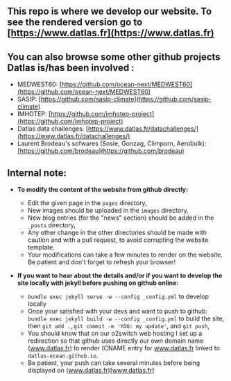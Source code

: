 ## This repo is where we develop our website. To see the rendered version go to  [https://www.datlas.fr](https://www.datlas.fr) 

## You can also browse some other github projects Datlas is/has been involved :
   * MEDWEST60: [https://github.com/ocean-next/MEDWEST60](https://github.com/ocean-next/MEDWEST60)
   * SASIP: [https://github.com/sasip-climate](https://github.com/sasip-climate)
   * IMHOTEP: [https://github.com/imhotep-project](https://github.com/imhotep-project)
   * Datlas data challenges: [https://www.datlas.fr/datachallenges/](https://www.datlas.fr/datachallenges/)
   * Laurent Brodeau's sofwares (Sosie, Gonzag, Climporn, Aerobulk): [https://github.com/brodeau](https://github.com/brodeau)

## Internal note:
* __To modify the content of the website from github directly:__
    * Edit the given page in the `pages` directory,
    * New images should be uploaded in the  `images` directory,
    * New blog entries (for the "news" section) should be added in the `_posts` directory,
    * Any other change in the other directories should be made with caution and with a pull request, to avoid corrupting the website template.
    * Your modifications can take a few minutes to render on the website. Be patient and don't forget to refresh your browser!
    
    
 * __If you want to hear about the details and/or if you want to develop the site locally with jekyll before pushing on github online:__
     * `bundle exec jekyll serve -w --config _config.yml` to develop locally
     * Once your satisfied with your devs and want to push to github: `bundle exec jekyll build -w --config _config.yml` to build the site, then `git add .`, `git commit -m 'YOU: my update'`, and `git push`,
     * You should know that on our o2switch web hosting I set up a redirection so that github uses directly our own domain name (www.datlas.fr) to render (CNAME entry for www.datlas.fr linked to `datlas-ocean.github.io`.
     * Be patient, your push can take several minutes before being displayed on (www.datlas.fr)[www.datlas.fr]
